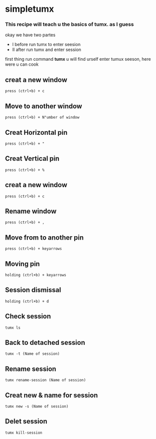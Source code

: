 # simpletumx
### This recipe will teach u the basics of tumx. as I guess

okay we have two partes 
 - I before run tumx to enter seesion
 - II after run tumx and enter session

first thing run command **tumx**
u will find urself enter tumux seeson, here were u can cook 

##  creat a new window 
```
press (ctrl+b) + c
```
##  Move to another window
```
press (ctrl+b) + N°umber of window 
```
## Creat Horizontal pin
```
press (ctrl+b) + " 
```
## Creat Vertical pin
```
press (ctrl+b) + %
```
##  creat a new window 
```
press (ctrl+b) + c
```
## Rename window
```
press (ctrl+b) + ,
```
## Move from to another pin
```
press (ctrl+b) + keyarrows
```
## Moving pin
```
holding (ctrl+b) + keyarrows
```
## Session dismissal
```
holding (ctrl+b) + d
```
## Check session
```
tumx ls
```
## Back to detached session
```
tumx -t (Name of session)
```
## Rename session
```
tumx rename-session (Name of session)
```
## Creat new & name for session
```
tumx new -s (Name of session)
```
## Delet session
```
tumx kill-session
```




